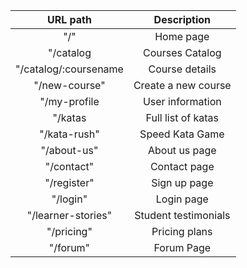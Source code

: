 | URL path                    | Description           | 
| :--------------------------:|:---------------------:| 
| "/"                         |  Home page            |
| "/catalog                   |  Courses Catalog      |
| "/catalog/:coursename       |  Course details       |
| "/new-course"               |  Create a new course  |
| "/my-profile                |  User information     | 
| "/katas                     |  Full list of katas   | 
| "/kata-rush"                |  Speed Kata Game      | 
| "/about-us"                 |  About us page        | 
| "/contact"                  |  Contact page         | 
| "/register"                 |  Sign up page         | 
| "/login"                    |  Login page           | 
| "/learner-stories"          |  Student testimonials | 
| "/pricing"                  |  Pricing plans        | 
| "/forum"                    |  Forum Page           | 
